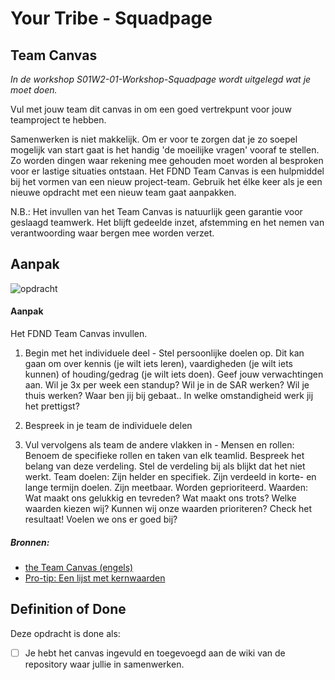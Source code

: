 # Your Tribe - Squadpage

## Team Canvas

_In de workshop S01W2-01-Workshop-Squadpage wordt uitgelegd wat je moet doen._

Vul met jouw team dit canvas in om een goed vertrekpunt voor jouw teamproject te hebben.

<!--
## Context

Deze deeltaak hoort bij sprint 1 "Your Tribe". Deze opdracht ga je met jouw team uitvoeren.

In de talk S01W2-01-Team-Canvas wordt uitgelegd wat je moet doen.

Deze deeltaak hoort bij de leertaak:
- [Your Tribe - Squad Page](https://github.com/fdnd-task/your-tribe-squad-page)
-->


Samenwerken is niet makkelijk. 
Om er voor te zorgen dat je zo soepel mogelijk van start gaat is het handig 'de moeilijke vragen' vooraf te stellen. 
Zo worden dingen waar rekening mee gehouden moet worden al besproken voor er lastige situaties ontstaan. 
Het FDND Team Canvas is een hulpmiddel bij het vormen van een nieuw project-team. 
Gebruik het élke keer als je een nieuwe opdracht met een nieuw team gaat aanpakken.

N.B.: Het invullen van het Team Canvas is natuurlijk geen garantie voor geslaagd teamwerk. Het blijft gedeelde inzet, afstemming en het nemen van verantwoording waar bergen mee worden verzet.

## Aanpak

![opdracht](https://github.com/fdnd-task/your-tribe-team-canvas/assets/685870/368449b7-18f5-42b5-884a-16fd2f0c6960)


#### Aanpak

Het FDND Team Canvas invullen.

1. Begin met het individuele deel -
Stel persoonlijke doelen op. Dit kan gaan om over kennis (je wilt iets leren), vaardigheden (je wilt iets kunnen) of houding/gedrag (je wilt iets doen). Geef jouw verwachtingen aan. Wil je 3x per week een standup? Wil je in de SAR werken? Wil je thuis werken? Waar ben jij bij gebaat.. In welke omstandigheid werk jij het prettigst?

2. Bespreek in je team de individuele delen
3. Vul vervolgens als team de andere vlakken in -
Mensen en rollen: Benoem de specifieke rollen en taken van elk teamlid. Bespreek het belang van deze verdeling. Stel de verdeling bij als blijkt dat het niet werkt.
Team doelen: Zijn helder en specifiek. Zijn verdeeld in korte- en lange termijn doelen. Zijn meetbaar. Worden geprioriteerd.
Waarden: Wat maakt ons gelukkig en tevreden? Wat maakt ons trots? Welke waarden kiezen wij? Kunnen wij onze waarden prioriteren? Check het resultaat! Voelen we ons er goed bij?



##### Bronnen:
- [the Team Canvas (engels)](http://theteamcanvas.com/learn/)
- [Pro-tip: Een lijst met kernwaarden](https://www.desteven.nl/leiderschapsontwikkeling/modern-leiderschap/kernwaarden)

## Definition of Done

Deze opdracht is done als:

- [ ] Je hebt het canvas ingevuld en toegevoegd aan de wiki van de repository waar jullie in samenwerken.

